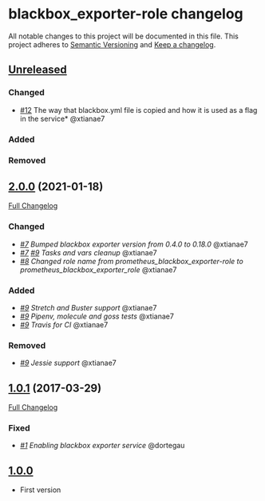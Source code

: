 # blackbox_exporter-role changelog

All notable changes to this project will be documented in this file.
This project adheres to [Semantic Versioning](http://semver.org/) and [Keep a changelog](https://github.com/olivierlacan/keep-a-changelog).


## [Unreleased](https://github.com/idealista/prometheus_blackbox_exporter_role/tree/develop)
### Changed
- [#12](https://github.com/idealista/prometheus_blackbox_exporter_role/issues/12) The way that blackbox.yml file is copied and how it is used as a flag in the service* @xtianae7

### Added
### Removed

## [2.0.0](https://github.com/idealista/prometheus_blackbox_exporter_role/tree/2.0.0) (2021-01-18)
[Full Changelog](https://github.com/idealista/prometheus_blackbox_exporter_role/compare/1.0.1...2.0.0)
### Changed 
- *[#7](https://github.com/idealista/prometheus_blackbox_exporter_role/issues/7) Bumped blackbox exporter version from 0.4.0 to 0.18.0* @xtianae7
- *[#7](https://github.com/idealista/prometheus_blackbox_exporter_role/issues/7) [#9](https://github.com/idealista/prometheus_blackbox_exporter_role/issues/7) Tasks and vars cleanup* @xtianae7
- *[#8](https://github.com/idealista/prometheus_blackbox_exporter_role/issues/8) Changed role name from prometheus_blackbox_exporter-role to prometheus_blackbox_exporter_role* @xtianae7

### Added
- *[#9](https://github.com/idealista/prometheus_blackbox_exporter_role/issues/9) Stretch and Buster support* @xtianae7
- *[#9](https://github.com/idealista/prometheus_blackbox_exporter_role/issues/9) Pipenv, molecule and goss tests* @xtianae7
- *[#9](https://github.com/idealista/prometheus_blackbox_exporter_role/issues/9) Travis for CI* @xtianae7

### Removed
- *[#9](https://github.com/idealista/prometheus_blackbox_exporter_role/issues/9) Jessie support* @xtianae7

## [1.0.1](https://github.com/idealista/prometheus_blackbox_exporter_role/tree/1.0.1) (2017-03-29)
[Full Changelog](https://github.com/idealista/prometheus_blackbox_exporter_role/compare/1.0.0...1.0.1)

### Fixed
- *[#1](https://github.com/idealista/prometheus_blackbox_exporter_role/issues/1) Enabling blackbox exporter service* @dortegau

## [1.0.0](https://github.com/idealista/prometheus_blackbox_exporter_role/tree/1.0.0)
- First version
